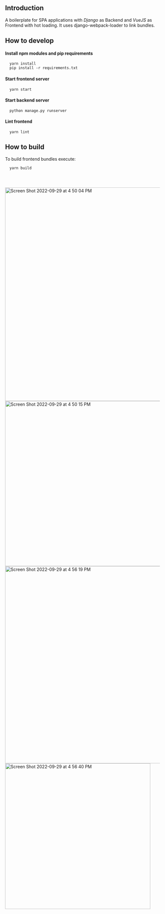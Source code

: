 Introduction
------------
A boilerplate for SPA applications with *Django* as Backend and *VueJS* as Frontend with hot loading.
It uses django-webpack-loader to link bundles.


How to develop
------------    
#### Install npm modules and pip requirements
```
  yarn install
  pip install -r requirements.txt
```

#### Start frontend server
```
  yarn start
```

#### Start backend server
```
  python manage.py runserver
```

#### Lint frontend
```
  yarn lint
```

How to build
------------    
To build frontend bundles execute:
```
  yarn build
 
 
  
```
<img width="693" alt="Screen Shot 2022-09-29 at 4 50 04 PM" src="https://user-images.githubusercontent.com/66687948/193140247-6208d579-b0d8-4f40-b488-21f8a7addb9d.png">

<img width="536" alt="Screen Shot 2022-09-29 at 4 50 15 PM" src="https://user-images.githubusercontent.com/66687948/193140329-32621dc5-0ecf-4a37-b7c6-a7d05ec9b73c.png">

<img width="640" alt="Screen Shot 2022-09-29 at 4 56 19 PM" src="https://user-images.githubusercontent.com/66687948/193140410-720bef0d-ab2b-42c9-9c5f-203f6ceefea9.png">

<img width="473" alt="Screen Shot 2022-09-29 at 4 56 40 PM" src="https://user-images.githubusercontent.com/66687948/193140454-5c37429d-7ba3-4daf-ab3f-a8b1514eed83.png">

